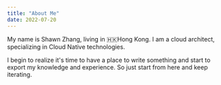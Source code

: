 ```yaml
---
title: "About Me"
date: 2022-07-20
---
```



My name is Shawn Zhang, living in 🇭🇰Hong Kong. I am a cloud architect, specializing in Cloud Native technologies.

I begin to realize it's time to have a place to write something and start to export my knowledge and experience. So just start from here and keep iterating.